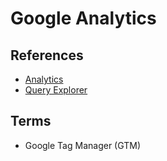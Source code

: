 # Google Analytics

## References

- [Analytics](https://analytics.google.com/analytics/web/)
- [Query Explorer](https://ga-dev-tools.appspot.com/query-explorer/)

## Terms

- Google Tag Manager (GTM)
